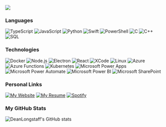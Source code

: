 [![](https://raw.githubusercontent.com/deanlongstaff/deanlongstaff/main/bartSimpson.gif)](https://deanlongstaff.com/)

### Languages
![TypeScript](https://img.shields.io/badge/-TypeScript-000?&logo=TypeScript)
![JavaScript](https://img.shields.io/badge/-JavaScript-000?&logo=JavaScript)
![Python](https://img.shields.io/badge/-Python-000?&logo=Python)
![Swift](https://img.shields.io/badge/-Swift-000?&logo=Swift)
![PowerShell](https://img.shields.io/badge/-PowerShell-000?&logo=PowerShell)
![C](https://img.shields.io/badge/-C-000?&logo=C)
![C++](https://img.shields.io/badge/-C++-000?&logo=c%2b%2b&logoColor=00599C)
![SQL](https://img.shields.io/badge/-SQL-000?&logo=MySQL)

### Technologies
![Docker](https://img.shields.io/badge/-Docker-000?&logo=Docker&logoColor=2496ED)
![Node.js](https://img.shields.io/badge/-Node.js-000?&logo=node.js&logoColor=339933)
![Electron](https://img.shields.io/badge/-Electron-000?&logo=Electron&logoColor=61DAFB)
![React](https://img.shields.io/badge/-React-000?&logo=React&logoColor=61DAFB)
![XCode](https://img.shields.io/badge/-XCode-000?&logo=XCode&logoColor=147EFB)
![Linux](https://img.shields.io/badge/-Linux-000?&logo=Linux&logoColor=#FCC624)
![Azure](https://img.shields.io/badge/-Microsoft%20Azure-000?&logo=Microsoft-Azure&logoColor=0078D4)
![Azure Functions](https://img.shields.io/badge/-Microsoft%20Azure%20Functions-000?&logo=Azure-Functions&logoColor=0062AD)
![Kubernetes](https://img.shields.io/badge/-Kubernetes-000?&logo=Kubernetes&logoColor=326CE5)
![Microsoft Power Apps](https://img.shields.io/badge/-Microsoft%20Power%20Apps-000?&logo=Power-Apps&logoColor=742774)
![Microsoft Power Automate](https://img.shields.io/badge/-Microsoft%20Power%20Automate-000?&logo=Power-Automate&logoColor=0066FF)
![Microsoft Power BI](https://img.shields.io/badge/-Microsoft%20Power%20BI-000?&logo=Power-BI&logoColor=F2C811)
![Microsoft SharePoint](https://img.shields.io/badge/-Microsoft%20SharePoint-000?&logo=Microsoft-SharePoint&logoColor=0078D4)

### Personal Links
[![My Website](https://img.shields.io/badge/-My%20Personal%20Website-000?&logo=Internet-Explorer&logoColor=0078D4)](https://deanlongstaff.com)
[![My Resume](https://img.shields.io/badge/-My%20Resume/CV-000?&logo=Leaflet&logoColor=199900)](https://cv.deanlongstaff.com)
[![Spotify](https://img.shields.io/badge/-My%20Spotify-000?&logo=Spotify&logoColor=1DB954)](https://open.spotify.com/artist/2RSjVO85Cd5sXm0CSBGT57)

### My GitHub Stats
![DeanLongstaff's GitHub stats](https://github-stats.deanlongstaff.com/api?username=deanlongstaff&show_icons=true&theme=radical&count_private=true&include_all_commits=true)

